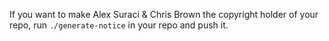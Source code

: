 If you want to make Alex Suraci & Chris Brown the copyright holder of your
repo, run `./generate-notice` in your repo and push it.
